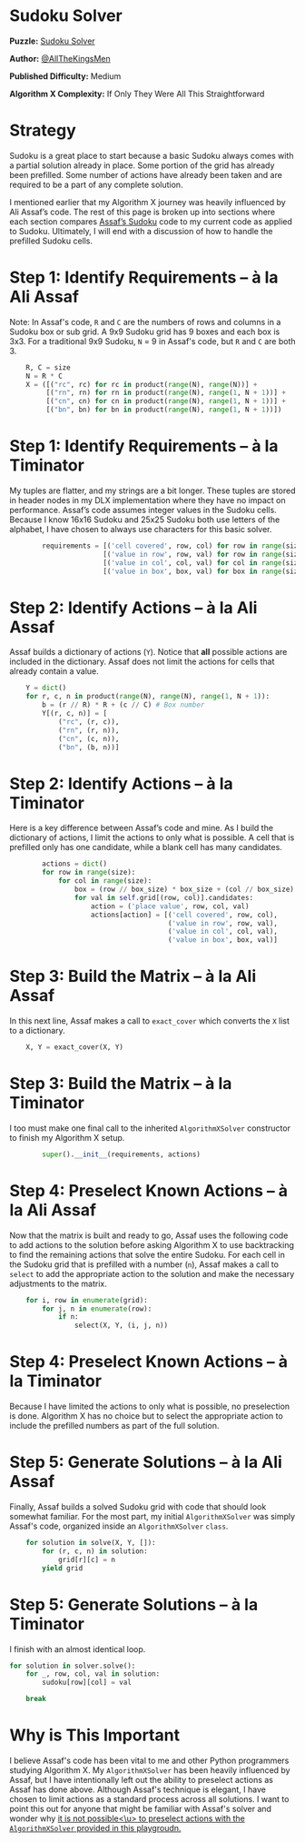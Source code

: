 # Sudoku Solver

__Puzzle:__ [Sudoku Solver](https://www.codingame.com/training/medium/sudoku-solver)

__Author:__ [@AllTheKingsMen](https://www.codingame.com/profile/571927d715f15c3dec7693f461e2a63c6671233)

__Published Difficulty:__ Medium

__Algorithm X Complexity:__ If Only They Were All This Straightforward

# Strategy

Sudoku is a great place to start because a basic Sudoku always comes with a partial solution already in place. Some portion of the grid has already been prefilled. Some number of actions have already been taken and are required to be a part of any complete solution.

I mentioned earlier that my Algorithm X journey was heavily influenced by Ali Assaf’s code. The rest of this page is broken up into sections where each section compares [Assaf’s Sudoku]( https://www.cs.mcgill.ca/~aassaf9/python/sudoku.txt) code to my current code as applied to Sudoku. Ultimately, I will end with a discussion of how to handle the prefilled Sudoku cells.

# Step 1: Identify Requirements – à la Ali Assaf

Note: In Assaf's code, `R` and `C` are the numbers of rows and columns in a Sudoku box or sub grid. A 9x9 Sudoku grid has 9 boxes and each box is 3x3. For a traditional 9x9 Sudoku, `N` = 9 in Assaf's code, but `R` and `C` are both 3.

```python
    R, C = size
    N = R * C
    X = ([("rc", rc) for rc in product(range(N), range(N))] +
         [("rn", rn) for rn in product(range(N), range(1, N + 1))] +
         [("cn", cn) for cn in product(range(N), range(1, N + 1))] +
         [("bn", bn) for bn in product(range(N), range(1, N + 1))])
```

# Step 1: Identify Requirements – à la Timinator

My tuples are flatter, and my strings are a bit longer. These tuples are stored in header nodes in my DLX implementation where they have no impact on performance. Assaf’s code assumes integer values in the Sudoku cells. Because I know 16x16 Sudoku and 25x25 Sudoku both use letters of the alphabet, I have chosen to always use characters for this basic solver.

```python
        requirements = [('cell covered', row, col) for row in range(size) for col in range(size)] + \
                       [('value in row', row, val) for row in range(size) for val in all_possible_values] + \
                       [('value in col', col, val) for col in range(size) for val in all_possible_values] + \
                       [('value in box', box, val) for box in range(size) for val in all_possible_values]
```

# Step 2: Identify Actions – à la Ali Assaf

Assaf builds a dictionary of actions (`Y`). Notice that __all__ possible actions are included in the dictionary. Assaf does not limit the actions for cells that already contain a value.

```python 
    Y = dict()
    for r, c, n in product(range(N), range(N), range(1, N + 1)):
        b = (r // R) * R + (c // C) # Box number
        Y[(r, c, n)] = [
            ("rc", (r, c)),
            ("rn", (r, n)),
            ("cn", (c, n)),
            ("bn", (b, n))]
```

# Step 2: Identify Actions – à la Timinator

Here is a key difference between Assaf’s code and mine. As I build the dictionary of actions, I limit the actions to only what is possible. A cell that is prefilled only has one candidate, while a blank cell has many candidates.

```python
        actions = dict()
        for row in range(size):
            for col in range(size):
                box = (row // box_size) * box_size + (col // box_size) 
                for val in self.grid[(row, col)].candidates:
                    action = ('place value', row, col, val)
                    actions[action] = [('cell covered', row, col),
                                       ('value in row', row, val),
                                       ('value in col', col, val),
                                       ('value in box', box, val)]
```

# Step 3: Build the Matrix – à la Ali Assaf

In this next line, Assaf makes a call to `exact_cover` which converts the `X` list to a dictionary.

```python
    X, Y = exact_cover(X, Y)
```

# Step 3: Build the Matrix – à la Timinator

I too must make one final call to the inherited `AlgorithmXSolver` constructor to finish my Algorithm X setup.

```python
        super().__init__(requirements, actions)
```

# Step 4: Preselect Known Actions – à la Ali Assaf

Now that the matrix is built and ready to go, Assaf uses the following code to add actions to the solution before asking Algorithm X to use backtracking to find the remaining actions that solve the entire Sudoku. For each cell in the Sudoku grid that is prefilled with a number (`n`), Assaf makes a call to `select` to add the appropriate action to the solution and make the necessary adjustments to the matrix.

```python
    for i, row in enumerate(grid):
        for j, n in enumerate(row):
            if n:
                select(X, Y, (i, j, n))
```

# Step 4: Preselect Known Actions – à la Timinator

Because I have limited the actions to only what is possible, no preselection is done. Algorithm X has no choice but to select the appropriate action to include the prefilled numbers as part of the full solution.

# Step 5: Generate Solutions – à la Ali Assaf

Finally, Assaf builds a solved Sudoku grid with code that should look somewhat familiar. For the most part, my initial `AlgorithmXSolver` was simply Assaf's code, organized inside an `AlgorithmXSolver` `class`.

```python
    for solution in solve(X, Y, []):
        for (r, c, n) in solution:
            grid[r][c] = n
        yield grid
```

# Step 5: Generate Solutions – à la Timinator

I finish with an almost identical loop.

```python
for solution in solver.solve():
    for _, row, col, val in solution:
        sudoku[row][col] = val

    break
```

# Why is This Important

I believe Assaf's code has been vital to me and other Python programmers studying Algorithm X. My `AlgorithmXSolver` has been heavily influenced by Assaf, but I have intentionally left out the ability to preselect actions as Assaf has done above. Although Assaf's technique is elegant, I have chosen to limit actions as a standard process across all solutions. I want to point this out for anyone that might be familiar with Assaf's solver and wonder why <u>it is not possible<\u> to preselect actions with the `AlgorithmXSolver` provided in this playgroudn.
